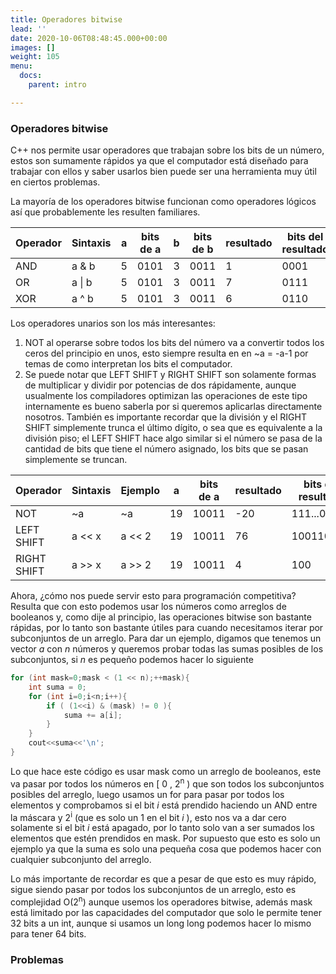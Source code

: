 ```yaml
---
title: Operadores bitwise
lead: ''
date: 2020-10-06T08:48:45.000+00:00
images: []
weight: 105
menu:
  docs:
    parent: intro

---
```

### Operadores bitwise

C++ nos permite usar operadores que trabajan sobre los bits de un número, estos son sumamente rápidos ya que el computador está diseñado para trabajar con ellos y saber usarlos bien puede ser una herramienta muy útil en ciertos problemas.

La mayoría de los operadores bitwise funcionan como operadores lógicos así que probablemente les resulten familiares.

| Operador | Sintaxis | a    | bits de a | b    | bits de b | resultado | bits del resultado |
| -------- | -------- | ---- | --------- | ---- | --------- | --------- | ------------------ |
| AND      | a & b    | 5    | 0101      | 3    | 0011      | 1         | 0001               |
| OR       | a \| b   | 5    | 0101      | 3    | 0011      | 7         | 0111               |
| XOR      | a ^ b    | 5    | 0101      | 3    | 0011      | 6         | 0110               |

Los operadores unarios son los más interesantes:

1. NOT al operarse sobre todos los bits del número va a convertir todos los ceros del principio en unos, esto siempre resulta en en ~a = -a-1 por temas de como interpretan los bits el computador.
2. Se puede notar que LEFT SHIFT y RIGHT SHIFT son solamente formas de multiplicar y dividir por potencias de dos rápidamente, aunque usualmente los compiladores optimizan las operaciones de este tipo internamente es bueno saberla por si queremos aplicarlas directamente nosotros. También es importante recordar que la división y el RIGHT SHIFT simplemente trunca el último dígito, o sea que es equivalente a la división piso; el LEFT SHIFT hace algo similar si el número se pasa de la cantidad de bits que tiene el número asignado, los bits que se pasan simplemente se truncan.

| Operador    | Sintaxis | Ejemplo | a    | bits de a | resultado | bits del resultado |
| ----------- | -------- | ------- | ---- | --------- | --------- | ------------------ |
| NOT         | ~a       | ~a      | 19   | 10011     | -20       | 111...01100        |
| LEFT SHIFT  | a << x   | a << 2  | 19   | 10011     | 76        | 1001100            |
| RIGHT SHIFT | a >> x   | a >> 2  | 19   | 10011     | 4         | 100                |

Ahora, ¿cómo nos puede servir esto para programación competitiva? Resulta que con esto podemos usar los números como arreglos de booleanos y, como dije al principio, las operaciones bitwise son bastante rápidas, por lo tanto son bastante útiles para cuando necesitamos iterar por subconjuntos de un arreglo. Para dar un ejemplo, digamos que tenemos un vector *a* con *n* números y queremos probar todas las sumas posibles de los subconjuntos, si *n* es pequeño podemos hacer lo siguiente

```c++
for (int mask=0;mask < (1 << n);++mask){
    int suma = 0;
    for (int i=0;i<n;i++){
        if ( (1<<i) & (mask) != 0 ){
            suma += a[i];
        }
    }
    cout<<suma<<'\n';
}
```

Lo que hace este código es usar mask como un arreglo de booleanos, este va pasar por todos los números en [ 0 , 2<sup>n</sup> ) que son todos los subconjuntos posibles del arreglo, luego usamos un for para pasar por todos los elementos y comprobamos si el bit *i* está prendido haciendo un AND entre la máscara y 2<sup>i</sup> (que es solo un 1 en el bit *i* ), esto nos va a dar cero solamente si el bit *i* está apagado, por lo tanto solo van a ser sumados los elementos que estén prendidos en mask. Por supuesto que esto es solo un ejemplo ya que la suma es solo una pequeña cosa que podemos hacer con cualquier subconjunto del arreglo.

Lo más importante de recordar es que a pesar de que esto es muy rápido, sigue siendo pasar por todos los subconjuntos de un arreglo, esto es complejidad O(2<sup>n</sup>) aunque usemos los operadores bitwise, además mask está limitado por las capacidades del computador que solo le permite tener 32 bits a un int, aunque si usamos un long long podemos hacer lo mismo para tener 64 bits.

### Problemas

[11933 - Splitting Numbers]: https://onlinejudge.org/index.php?option=com_onlinejudge&amp;Itemid=8&amp;category=24&amp;page=show_problem&amp;problem=3084	"11933 - Splitting Numbers"
[10264 - The Most Potent Corner]: https://onlinejudge.org/index.php?option=com_onlinejudge&amp;Itemid=8&amp;category=24&amp;page=show_problem&amp;problem=1205	"10264 - The Most Potent Corner"


